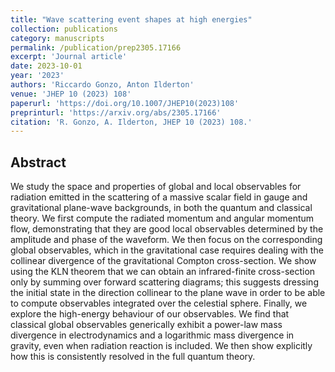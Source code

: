 ```yaml
---
title: "Wave scattering event shapes at high energies"
collection: publications
category: manuscripts
permalink: /publication/prep2305.17166
excerpt: 'Journal article'
date: 2023-10-01
year: '2023'
authors: 'Riccardo Gonzo, Anton Ilderton'
venue: 'JHEP 10 (2023) 108'
paperurl: 'https://doi.org/10.1007/JHEP10(2023)108'
preprinturl: 'https://arxiv.org/abs/2305.17166'
citation: 'R. Gonzo, A. Ilderton, JHEP 10 (2023) 108.'
---
```


## Abstract
We study the space and properties of global and local observables for radiation emitted in the scattering of a massive scalar field in gauge and gravitational plane-wave backgrounds, in both the quantum and classical theory. We first compute the radiated momentum and angular momentum flow, demonstrating that they are good local observables determined by the amplitude and phase of the waveform. We then focus on the corresponding global observables, which in the gravitational case requires dealing with the collinear divergence of the gravitational Compton cross-section. We show using the KLN theorem that we can obtain an infrared-finite cross-section only by summing over forward scattering diagrams; this suggests dressing the initial state in the direction collinear to the plane wave in order to be able to compute observables integrated over the celestial sphere. Finally, we explore the high-energy behaviour of our observables. We find that classical global observables generically exhibit a power-law mass divergence in electrodynamics and a logarithmic mass divergence in gravity, even when radiation reaction is included. We then show explicitly how this is consistently resolved in the full quantum theory. 

